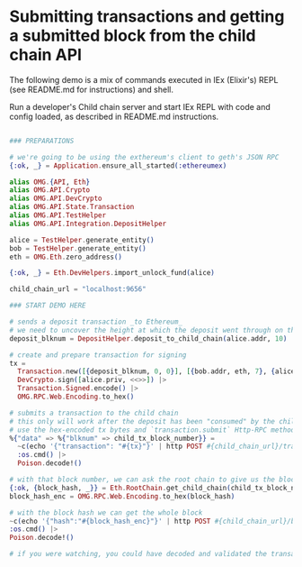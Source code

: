 # Submitting transactions and getting a submitted block from the child chain API

The following demo is a mix of commands executed in IEx (Elixir's) REPL (see README.md for instructions) and shell.

Run a developer's Child chain server and start IEx REPL with code and config loaded, as described in README.md instructions.

```elixir

### PREPARATIONS

# we're going to be using the exthereum's client to geth's JSON RPC
{:ok, _} = Application.ensure_all_started(:ethereumex)

alias OMG.{API, Eth}
alias OMG.API.Crypto
alias OMG.API.DevCrypto
alias OMG.API.State.Transaction
alias OMG.API.TestHelper
alias OMG.API.Integration.DepositHelper

alice = TestHelper.generate_entity()
bob = TestHelper.generate_entity()
eth = OMG.Eth.zero_address()

{:ok, _} = Eth.DevHelpers.import_unlock_fund(alice)

child_chain_url = "localhost:9656"

### START DEMO HERE

# sends a deposit transaction _to Ethereum_
# we need to uncover the height at which the deposit went through on the root chain
deposit_blknum = DepositHelper.deposit_to_child_chain(alice.addr, 10)

# create and prepare transaction for signing
tx =
  Transaction.new([{deposit_blknum, 0, 0}], [{bob.addr, eth, 7}, {alice.addr, eth, 3}]) |>
  DevCrypto.sign([alice.priv, <<>>]) |>
  Transaction.Signed.encode() |>
  OMG.RPC.Web.Encoding.to_hex()

# submits a transaction to the child chain
# this only will work after the deposit has been "consumed" by the child chain, be patient (~15sec)
# use the hex-encoded tx bytes and `transaction.submit` Http-RPC method described in README.md for child chain server
%{"data" => %{"blknum" => child_tx_block_number}} =
  ~c(echo '{"transaction": "#{tx}"}' | http POST #{child_chain_url}/transaction.submit) |>
  :os.cmd() |>
  Poison.decode!()

# with that block number, we can ask the root chain to give us the block hash
{:ok, {block_hash, _}} = Eth.RootChain.get_child_chain(child_tx_block_number)
block_hash_enc = OMG.RPC.Web.Encoding.to_hex(block_hash)

# with the block hash we can get the whole block
~c(echo '{"hash":"#{block_hash_enc}"}' | http POST #{child_chain_url}/block.get) |>
:os.cmd() |>
Poison.decode!()

# if you were watching, you could have decoded and validated the transaction bytes in the block
```
